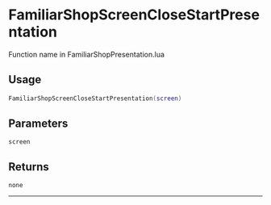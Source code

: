 # FamiliarShopScreenCloseStartPresentation
Function name in FamiliarShopPresentation.lua
## Usage
```lua
FamiliarShopScreenCloseStartPresentation(screen)
```
## Parameters
`screen`
## Returns
`none`

---